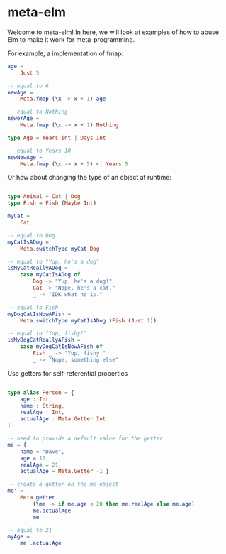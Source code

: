 # meta-elm

Welcome to meta-elm! In here, we will look at examples of how to abuse Elm to make it work for meta-programming.

For example, a implementation of fmap:

```elm
age =
    Just 5

-- equal to 6
newAge =
    Meta.fmap (\x -> x + 1) age

-- equal to Nothing
newerAge =
    Meta.fmap (\x -> x + 1) Nothing

type Age = Years Int | Days Int

-- equal to Years 10
newNewAge =
    Meta.fmap (\x -> x + 5) <| Years 5
```

Or how about changing the type of an object at runtime:

```elm

type Animal = Cat | Dog
type Fish = Fish (Maybe Int)

myCat =
    Cat

-- equal to Dog
myCatIsADog =
    Meta.switchType myCat Dog

-- equal to "Yup, he's a dog"
isMyCatReallyADog =
    case myCatIsADog of
        Dog -> "Yup, he's a dog!"
        Cat -> "Nope, he's a cat."
        _ -> "IDK what he is."

-- equal to Fish _
myDogCatIsNowAFish =
    Meta.switchType myCatIsADog (Fish (Just 1))

-- equal to "Yup, fishy!"
isMyDogCatReallyAFish =
    case myDogCatIsNowAFish of
        Fish _ -> "Yup, fishy!"
        _ -> "Nope, something else"

```

Use getters for self-referential properties

```elm

type alias Person = {
    age : Int,
    name : String,
    realAge : Int,
    actualAge : Meta.Getter Int
}

-- need to provide a default value for the getter
me = {
    name = "Dave",
    age = 12,
    realAge = 21,
    actualAge = Meta.Getter -1 }

-- create a getter on the me object
me' =
    Meta.getter
        (\me -> if me.age < 20 then me.realAge else me.age)
        me.actualAge
        me

-- equal to 21
myAge =
    me'.actualAge

```
